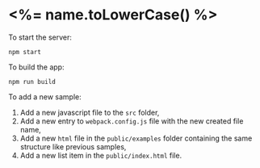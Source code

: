 # <%= name.toLowerCase() %>

To start the server:

```shell
npm start
```

To build the app:

```shell
npm run build
```

To add a new sample:

  1. Add a new javascript file to the `src` folder,
  2. Add a new entry to `webpack.config.js` file with the new created file name,
  3. Add a new `html` file in the `public/examples` folder containing the same structure like previous samples,
  4. Add a new list item in the `public/index.html` file.